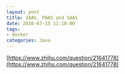 ```yaml
---
layout: post
title: IAAS, PAAS and SAAS
date: 2016-07-15 11:10:00
tags:
- docker
categories: Java
---
```




[https://www.zhihu.com/question/21641778](https://www.zhihu.com/question/21641778)
